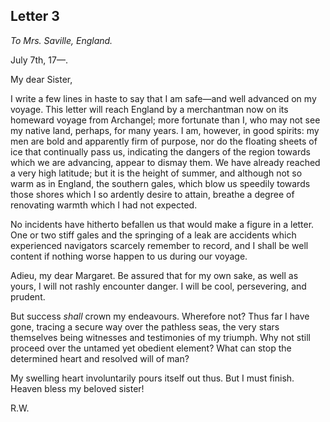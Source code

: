 ## Letter 3

_To Mrs. Saville, England._

July 7th, 17—.

My dear Sister,

I write a few lines in haste to say that I am safe—and well advanced on my voyage. This letter will reach England by a merchantman now on its homeward voyage from Archangel; more fortunate than I, who may not see my native land, perhaps, for many years. I am, however, in good spirits: my men are bold and apparently firm of purpose, nor do the floating sheets of ice that continually pass us, indicating the dangers of the region towards which we are advancing, appear to dismay them. We have already reached a very high latitude; but it is the height of summer, and although not so warm as in England, the southern gales, which blow us speedily towards those shores which I so ardently desire to attain, breathe a degree of renovating warmth which I had not expected.

No incidents have hitherto befallen us that would make a figure in a letter. One or two stiff gales and the springing of a leak are accidents which experienced navigators scarcely remember to record, and I shall be well content if nothing worse happen to us during our voyage.

Adieu, my dear Margaret. Be assured that for my own sake, as well as yours, I will not rashly encounter danger. I will be cool, persevering, and prudent.

But success _shall_ crown my endeavours. Wherefore not? Thus far I have gone, tracing a secure way over the pathless seas, the very stars themselves being witnesses and testimonies of my triumph. Why not still proceed over the untamed yet obedient element? What can stop the determined heart and resolved will of man?

My swelling heart involuntarily pours itself out thus. But I must finish. Heaven bless my beloved sister!

R.W.